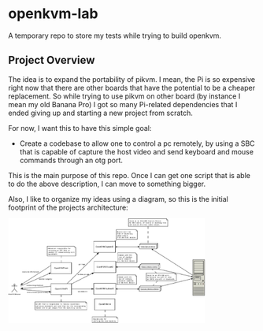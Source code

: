 # openkvm-lab
A temporary repo to store my tests while trying to build openkvm.

## Project Overview

The idea is to expand the portability of pikvm. I mean, the Pi is so expensive right now that there are other boards that have the potential to be a cheaper replacement. So while trying to use pikvm on other board (by instance I mean my old Banana Pro) I got so many Pi-related dependencies that I ended giving up and starting a new project from scratch.

For now, I want this to have this simple goal:
- Create a codebase to allow one to control a pc remotely, by using a SBC that is capable of capture the host video and send keyboard and mouse commands through an otg port.

This is the main purpose of this repo. Once I can get one script that is able to do the above description, I can move to something bigger. 

Also, I like to organize my ideas using a diagram, so this is the initial footprint of the projects architecture:

<img src="./architecture_overview_commented.jpg" alt="gym1_img" width=400>
